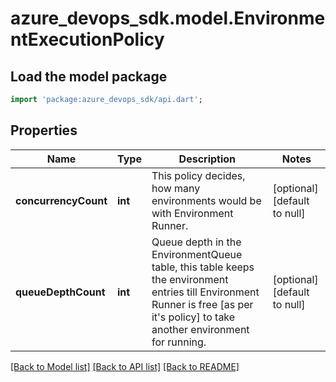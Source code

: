 # azure_devops_sdk.model.EnvironmentExecutionPolicy

## Load the model package
```dart
import 'package:azure_devops_sdk/api.dart';
```

## Properties
Name | Type | Description | Notes
------------ | ------------- | ------------- | -------------
**concurrencyCount** | **int** | This policy decides, how many environments would be with Environment Runner. | [optional] [default to null]
**queueDepthCount** | **int** | Queue depth in the EnvironmentQueue table, this table keeps the environment entries till Environment Runner is free [as per it&#39;s policy] to take another environment for running. | [optional] [default to null]

[[Back to Model list]](../README.md#documentation-for-models) [[Back to API list]](../README.md#documentation-for-api-endpoints) [[Back to README]](../README.md)


